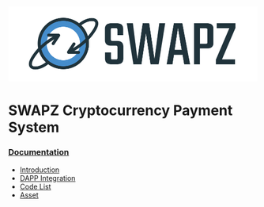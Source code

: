 <a href=""><img src="./docs/assets/logoHorizontal.svg" alt=""></a>

# SWAPZ Cryptocurrency Payment System

### [Documentation](https://docs.swapz.finance)

- [Introduction](https://docs.swapz.finance/#/Introduction.md) 
- [DAPP Integration](https://docs.swapz.finance/#/DappIntegration.md)
- [Code List](https://docs.swapz.finance/#/CodeList.md)   
- [Asset](https://docs.swapz.finance/#/Asset.md)